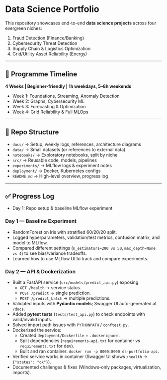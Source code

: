 # Data Science Portfolio

This repository showcases end-to-end **data science projects** across four evergreen niches:
1. Fraud Detection (Finance/Banking)
2. Cybersecurity Threat Detection
3. Supply Chain & Logistics Optimization
4. Grid/Utility Asset Reliability (Energy)

---

## 📅 Programme Timeline
**4 Weeks | Beginner-friendly | 1h weekdays, 5–8h weekends**

- Week 1: Foundations, Streaming, Anomaly Detection
- Week 2: Graphs, Cybersecurity ML
- Week 3: Forecasting & Optimization
- Week 4: Grid Reliability & Full MLOps

---

## 📂 Repo Structure
- `docs/` → Setup, weekly logs, references, architecture diagrams
- `data/` → Small datasets (or references to external data)
- `notebooks/` → Exploratory notebooks, split by niche
- `src/` → Reusable code, models, pipelines
- `experiments/` → MLflow logs & experiment notes
- `deployment/` → Docker, Kubernetes configs
- `README.md` → High-level overview, progress log

---

## ✅ Progress Log
- Day 1: Repo setup & baseline MLflow experiment
### Day 1 — Baseline Experiment
- RandomForest on Iris with stratified 60/20/20 split.
- Logged hyperparameters, validation/test metrics, confusion matrix, and model to MLflow.
- Compared different settings (`n_estimators=200 vs 50`, `max_depth=None vs 4`) to see bias/variance tradeoffs.
- Learned how to use MLflow UI to track and compare experiments.
### Day 2 — API & Dockerization
- Built a FastAPI service (`src/models/predict_api.py`) exposing:
  - `GET /health` → service status.
  - `POST /predict` → single prediction.
  - `POST /predict_batch` → multiple predictions.
- Validated inputs with **Pydantic models**; Swagger UI auto-generated at `/docs`.
- Added **pytest tests** (`tests/test_api.py`) to check endpoints with valid/invalid inputs.
- Solved import path issues with `PYTHONPATH` / `conftest.py`.
- Dockerized the service:
  - Created `deployment/Dockerfile` + `.dockerignore`.
  - Split dependencies (`requirements-api.txt` for container vs `requirements.txt` for dev).
  - Built and ran container: `docker run -p 8000:8000 ds-portfolio-api`.
- Verified service works in container (Swagger UI shows `/health` → `{"status": "ok"}`).
- Documented challenges & fixes (Windows-only packages, virtualization, imports).


